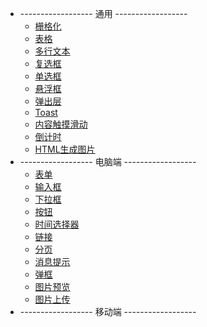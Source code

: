
* ------------------ 通用 ------------------
  * [栅格化](/zh-cn/component/global/grid)
  * [表格](/zh-cn/component/global/table)
  * [多行文本](/zh-cn/component/global/text-line)
  * [复选框](/zh-cn/component/global/checkbox)
  * [单选框](/zh-cn/component/global/radio)
  * [悬浮框](/zh-cn/component/global/popover)
  * [弹出层](/zh-cn/component/global/popup-layer)
  * [Toast](/zh-cn/component/global/toast)
  * [内容触摸滑动](/zh-cn/component/global/swiper)
  * [倒计时](/zh-cn/component/global/countdown)
  * [HTML生成图片](/zh-cn/component/global/html-image)
* ------------------ 电脑端 ------------------
  * [表单](/zh-cn/component/pc/form)
  * [输入框](/zh-cn/component/pc/input)
  * [下拉框](/zh-cn/component/pc/select)
  * [按钮](/zh-cn/component/pc/button)
  * [时间选择器](/zh-cn/component/pc/date-picker)
  * [链接](/zh-cn/component/pc/link)
  * [分页](/zh-cn/component/pc/pagination)
  * [消息提示](/zh-cn/component/pc/message)
  * [弹框](/zh-cn/component/pc/message-box)
  * [图片预览](/zh-cn/component/pc/image-view)
  * [图片上传](/zh-cn/component/pc/image-upload)
* ------------------ 移动端 ------------------

